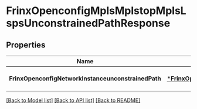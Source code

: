 # FrinxOpenconfigMplsMplstopMplsLspsUnconstrainedPathResponse

## Properties
Name | Type | Description | Notes
------------ | ------------- | ------------- | -------------
**FrinxOpenconfigNetworkInstanceunconstrainedPath** | [***FrinxOpenconfigMplsMplstopMplsLspsUnconstrainedPath**](frinx.openconfig.mpls.mplstop.mpls.lsps.UnconstrainedPath.md) |  | [optional] [default to null]

[[Back to Model list]](../README.md#documentation-for-models) [[Back to API list]](../README.md#documentation-for-api-endpoints) [[Back to README]](../README.md)


